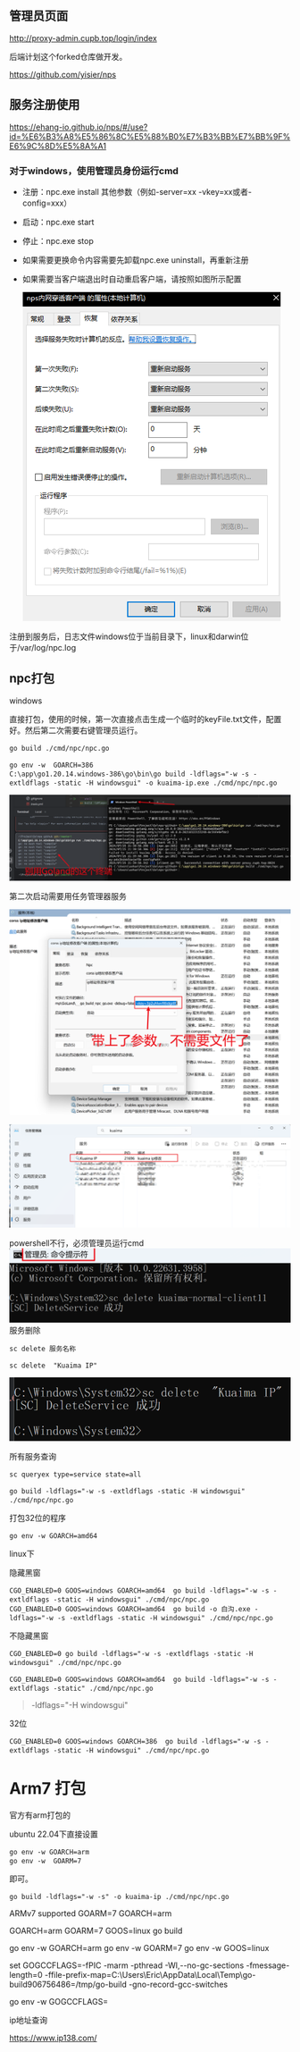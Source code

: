 ## 管理员页面

http://proxy-admin.cupb.top/login/index

后端计划这个forked仓库做开发。

https://github.com/yisier/nps

## 服务注册使用

https://ehang-io.github.io/nps/#/use?id=%E6%B3%A8%E5%86%8C%E5%88%B0%E7%B3%BB%E7%BB%9F%E6%9C%8D%E5%8A%A1

### 对于windows，使用管理员身份运行cmd

- 注册：npc.exe install 其他参数（例如-server=xx -vkey=xx或者-config=xxx）
- 启动：npc.exe start
- 停止：npc.exe stop
- 如果需要更换命令内容需要先卸载npc.exe uninstall，再重新注册
- 如果需要当客户端退出时自动重启客户端，请按照如图所示配置 

    ![img_1.png](img_1.png)

注册到服务后，日志文件windows位于当前目录下，linux和darwin位于/var/log/npc.log



## npc打包

windows

直接打包，使用的时候，第一次直接点击生成一个临时的keyFile.txt文件，配置好。然后第二次需要右键管理员运行。
```shell
go build ./cmd/npc/npc.go
```

```shell
go env -w  GOARCH=386
C:\app\go1.20.14.windows-386\go\bin\go build -ldflags="-w -s -extldflags -static -H windowsgui" -o kuaima-ip.exe ./cmd/npc/npc.go
```
![img.png](img.png)

第二次启动需要用任务管理器服务

![Snipaste_2024-07-25_20-59-09.png](Snipaste_2024-07-25_20-59-09.png)

![img_2.png](img_2.png)

powershell不行，必须管理员运行cmd
![img_3.png](img_3.png)
服务删除

```shell
sc delete 服务名称
```

```shell
sc delete  "Kuaima IP"
```
![img_4.png](img_4.png)

所有服务查询

```shell
sc queryex type=service state=all
```


```shell
go build -ldflags="-w -s -extldflags -static -H windowsgui" ./cmd/npc/npc.go
```

打包32位的程序

```shell
go env -w GOARCH=amd64
```

linux下

隐藏黑窗

```shell
CGO_ENABLED=0 GOOS=windows GOARCH=amd64  go build -ldflags="-w -s -extldflags -static -H windowsgui" ./cmd/npc/npc.go
CGO_ENABLED=0 GOOS=windows GOARCH=amd64  go build -o 白沟.exe -ldflags="-w -s -extldflags -static -H windowsgui" ./cmd/npc/npc.go
```

不隐藏黑窗

```shell
CGO_ENABLED=0 go build -ldflags="-w -s -extldflags -static -H windowsgui" ./cmd/npc/npc.go
```

```shell
CGO_ENABLED=0 GOOS=windows GOARCH=amd64  go build -ldflags="-w -s -extldflags -static" ./cmd/npc/npc.go
```

> -ldflags="-H windowsgui"

32位

```shell
CGO_ENABLED=0 GOOS=windows GOARCH=386  go build -ldflags="-w -s -extldflags -static -H windowsgui" ./cmd/npc/npc.go
```

# Arm7 打包

官方有arm打包的


ubuntu 22.04下直接设置

```shell
go env -w GOARCH=arm
go env -w  GOARM=7
```

即可。

```shell
go build -ldflags="-w -s" -o kuaima-ip ./cmd/npc/npc.go
```


ARMv7	supported	GOARM=7	GOARCH=arm

GOARCH=arm GOARM=7 GOOS=linux go build

go env -w GOARCH=arm
go env -w  GOARM=7
go env -w  GOOS=linux


set GOGCCFLAGS=-fPIC -marm -pthread -Wl,--no-gc-sections -fmessage-length=0 -ffile-prefix-map=C:\Users\Eric\AppData\Local\Temp\go-build906756486=/tmp/go-build -gno-record-gcc-switches

go env -w  GOGCCFLAGS=

ip地址查询

https://www.ip138.com/
